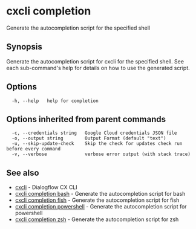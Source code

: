# cxcli completion

Generate the autocompletion script for the specified shell

## Synopsis

Generate the autocompletion script for cxcli for the specified shell.
See each sub-command's help for details on how to use the generated script.


## Options

```
  -h, --help   help for completion
```

## Options inherited from parent commands

```
  -c, --credentials string   Google Cloud credentials JSON file
  -o, --output string        Output Format (default "text")
  -u, --skip-update-check    Skip the check for updates check run before every command
  -v, --verbose              verbose error output (with stack trace)
```

## See also

* [cxcli](/cmd/cxcli/)	 - Dialogflow CX CLI
* [cxcli completion bash](/cmd/cxcli_completion_bash/)	 - Generate the autocompletion script for bash
* [cxcli completion fish](/cmd/cxcli_completion_fish/)	 - Generate the autocompletion script for fish
* [cxcli completion powershell](/cmd/cxcli_completion_powershell/)	 - Generate the autocompletion script for powershell
* [cxcli completion zsh](/cmd/cxcli_completion_zsh/)	 - Generate the autocompletion script for zsh

